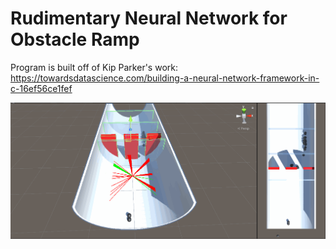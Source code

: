 # Rudimentary Neural Network for Obstacle Ramp

Program is built off of Kip Parker's work: https://towardsdatascience.com/building-a-neural-network-framework-in-c-16ef56ce1fef

![](https://github.com/BSWriter/Unity-Rolling-Ball-Game-NN/blob/main/ballNNtest.gif)
